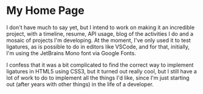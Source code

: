 # My Home Page

I don't have much to say yet, but I intend to work on making it an incredible project, with a timeline, resume, API usage, blog of the activities I do and a mosaic of projects I'm developing. At the moment, I've only used it to test ligatures, as is possible to do in editors like VSCode, and for that, initially, I'm using the JetBrains Mono font via Google Fonts. 

I confess that it was a bit complicated to find the correct way to implement ligatures in HTML5 using CSS3, but it turned out really cool, but I still have a lot of work to do to implement all the things I'd like, since I'm just starting out (after years with other things) in the life of a developer.
